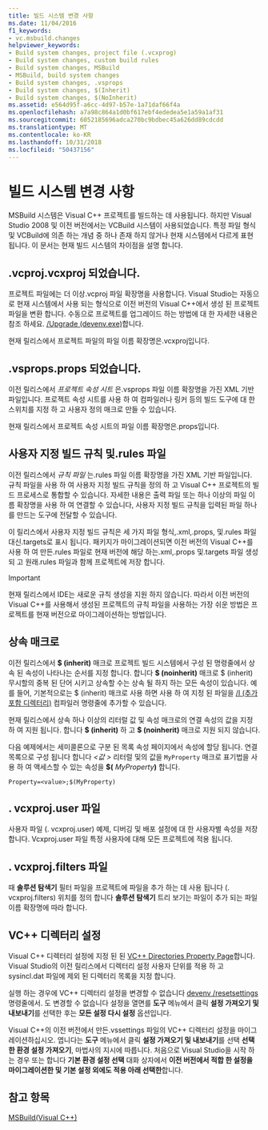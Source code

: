 ```yaml
---
title: 빌드 시스템 변경 사항
ms.date: 11/04/2016
f1_keywords:
- vc.msbuild.changes
helpviewer_keywords:
- Build system changes, project file (.vcxprog)
- Build system changes, custom build rules
- Build system changes, MSBuild
- MSBuild, build system changes
- Build system changes, .vsprops
- Build system changes, $(Inherit)
- Build system changes, $(NoInherit)
ms.assetid: e564d95f-a6cc-4d97-b57e-1a71daf66f4a
ms.openlocfilehash: a7a98c864a1d0bf617ebf4ededea5e1a59a1af31
ms.sourcegitcommit: 6052185696adca270bc9bdbec45a626dd89cdcdd
ms.translationtype: MT
ms.contentlocale: ko-KR
ms.lasthandoff: 10/31/2018
ms.locfileid: "50437156"
---
```

# <a name="build-system-changes"></a>빌드 시스템 변경 사항

MSBuild 시스템은 Visual C++ 프로젝트를 빌드하는 데 사용됩니다. 하지만 Visual Studio 2008 및 이전 버전에서는 VCBuild 시스템이 사용되었습니다. 특정 파일 형식 및 VCBuild에 의존 하는 개념 중 하나 존재 하지 않거나 현재 시스템에서 다르게 표현 됩니다. 이 문서는 현재 빌드 시스템의 차이점을 설명 합니다.

## <a name="vcproj-is-now-vcxproj"></a>.vcproj.vcxproj 되었습니다.

프로젝트 파일에는 더 이상.vcproj 파일 확장명을 사용합니다. Visual Studio는 자동으로 현재 시스템에서 사용 되는 형식으로 이전 버전의 Visual C++에서 생성 된 프로젝트 파일을 변환 합니다. 수동으로 프로젝트를 업그레이드 하는 방법에 대 한 자세한 내용은 참조 하세요. [/Upgrade (devenv.exe)](/visualstudio/ide/reference/upgrade-devenv-exe)합니다.

현재 릴리스에서 프로젝트 파일의 파일 이름 확장명은.vcxproj입니다.

## <a name="vsprops-is-now-props"></a>.vsprops.props 되었습니다.

이전 릴리스에서 *프로젝트 속성 시트* 은.vsprops 파일 이름 확장명을 가진 XML 기반 파일입니다. 프로젝트 속성 시트를 사용 하 여 컴파일러나 링커 등의 빌드 도구에 대 한 스위치를 지정 하 고 사용자 정의 매크로 만들 수 있습니다.

현재 릴리스에서 프로젝트 속성 시트의 파일 이름 확장명은.props입니다.

## <a name="custom-build-rules-and-rules-files"></a>사용자 지정 빌드 규칙 및.rules 파일

이전 릴리스에서 *규칙 파일* 는.rules 파일 이름 확장명을 가진 XML 기반 파일입니다. 규칙 파일을 사용 하 여 사용자 지정 빌드 규칙을 정의 하 고 Visual C++ 프로젝트의 빌드 프로세스로 통합할 수 있습니다. 자세한 내용은 출력 파일 또는 하나 이상의 파일 이름 확장명을 사용 하 여 연결할 수 있습니다, 사용자 지정 빌드 규칙을 입력된 파일 하나를 만드는 도구에 전달할 수 있습니다.

이 릴리스에서 사용자 지정 빌드 규칙은 세 가지 파일 형식,.xml,.props, 및.rules 파일 대신.targets로 표시 됩니다. 패키지가 마이그레이션되면 이전 버전의 Visual C++를 사용 하 여 만든.rules 파일로 현재 버전에 해당 하는.xml,.props 및.targets 파일 생성 되 고 원래.rules 파일과 함께 프로젝트에 저장 합니다.

> [!IMPORTANT]
>  현재 릴리스에서 IDE는 새로운 규칙 생성을 지원 하지 않습니다. 따라서 이전 버전의 Visual C++를 사용해서 생성된 프로젝트의 규칙 파일을 사용하는 가장 쉬운 방법은 프로젝트를 현재 버전으로 마이그레이션하는 방법입니다.

## <a name="inheritance-macros"></a>상속 매크로

이전 릴리스에서 **$ (inherit)** 매크로 프로젝트 빌드 시스템에서 구성 된 명령줄에서 상속 된 속성이 나타나는 순서를 지정 합니다. 합니다 **$ (noinherit)** 매크로 $ (inherit) 무시할의 중복 된 단어 시키고 상속할 수는 상속 될 하지 하는 모든 속성이 있습니다. 예를 들어, 기본적으로는 $ (inherit) 매크로 사용 하면 사용 하 여 지정 된 파일을 [/I (추가 포함 디렉터리)](../build/reference/i-additional-include-directories.md) 컴파일러 명령줄에 추가할 수 있습니다.

현재 릴리스에서 상속 하나 이상의 리터럴 값 및 속성 매크로의 연결 속성의 값을 지정 하 여 지원 됩니다. 합니다 **$ (inherit)** 하 고 **$ (noinherit)** 매크로 지원 되지 않습니다.

다음 예제에서는 세미콜론으로 구분 된 목록 속성 페이지에서 속성에 할당 됩니다. 연결 목록으로 구성 됩니다 합니다  *\<값 >* 리터럴 및의 값을 `MyProperty` 매크로 표기법을 사용 하 여 액세스할 수 있는 속성을 **$(**  <em>MyProperty</em>**)** 합니다.

```
Property=<value>;$(MyProperty)
```

## <a name="vcxprojuser-files"></a>. vcxproj.user 파일

사용자 파일 (. vcxproj.user) 예제, 디버깅 및 배포 설정에 대 한 사용자별 속성을 저장 합니다. Vcxproj.user 파일 특정 사용자에 대해 모든 프로젝트에 적용 됩니다.

## <a name="vcxprojfilters-file"></a>. vcxproj.filters 파일

때 **솔루션 탐색기** 필터 파일을 프로젝트에 파일을 추가 하는 데 사용 됩니다 (. vcxproj.filters) 위치를 정의 합니다 **솔루션 탐색기** 트리 보기는 파일이 추가 되는 파일 이름 확장명에 따라 합니다.

## <a name="vc-directories-settings"></a>VC++ 디렉터리 설정

Visual C++ 디렉터리 설정에 지정 된 된 [VC++ Directories Property Page](../ide/vcpp-directories-property-page.md)합니다. Visual Studio의 이전 릴리스에서 디렉터리 설정 사용자 단위를 적용 하 고 sysincl.dat 파일에 제외 된 디렉터리 목록을 지정 합니다.

실행 하는 경우에 VC++ 디렉터리 설정을 변경할 수 없습니다 [devenv /resetsettings](/visualstudio/ide/reference/resetsettings-devenv-exe) 명령줄에서. 도 변경할 수 없습니다 설정을 열면를 **도구** 메뉴에서 클릭 **설정 가져오기 및 내보내기**를 선택한 후는 **모든 설정 다시 설정** 옵션입니다.

Visual C++의 이전 버전에서 만든.vssettings 파일의 VC++ 디렉터리 설정을 마이그레이션하십시오. 엽니다는 **도구** 메뉴에서 클릭 **설정 가져오기 및 내보내기**를 선택 **선택한 환경 설정 가져오기**, 마법사의 지시에 따릅니다. 처음으로 Visual Studio을 시작 하는 경우 또는 합니다 **기본 환경 설정 선택** 대화 상자에서 **이전 버전에서 적합 한 설정을 마이그레이션한 및 기본 설정 외에도 적용 아래 선택한**합니다.

## <a name="see-also"></a>참고 항목

[MSBuild(Visual C++)](../build/msbuild-visual-cpp.md)
